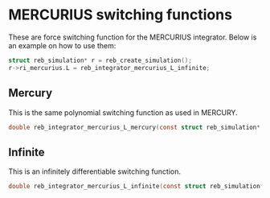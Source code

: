 # MERCURIUS switching functions
These are force switching function for the MERCURIUS integrator. 
Below is an example on how to use them:

```c
struct reb_simulation* r = reb_create_simulation();
r->ri_mercurius.L = reb_integrator_mercurius_L_infinite; 
```

## Mercury

This is the same polynomial switching function as used in MERCURY. 

```c
double reb_integrator_mercurius_L_mercury(const struct reb_simulation* const r, double d, double dcrit);           
```
## Infinite

This is an infinitely differentiable switching function. 

```c
double reb_integrator_mercurius_L_infinite(const struct reb_simulation* const r, double d, double dcrit);           
```
